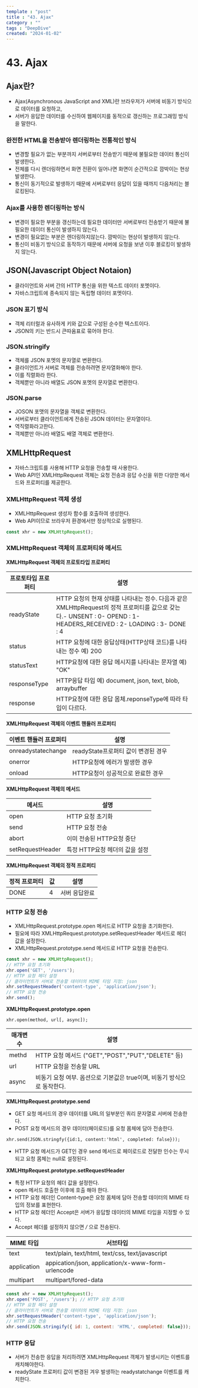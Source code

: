 ```yaml
---
template : "post"
title : "43. Ajax"
category : ""
tags : "DeepDive"
created: "2024-01-02"
---
```


# 43. Ajax


## Ajax란?

- Ajax(Asynchronous JavaScript and XML)란 브라우저가 서버에 비동기 방식으로 데이터를 요청하고,
- 서버가 응답한 데이터를 수신하여 웹페이지를 동적으로 갱신하는 프로그래밍 방식을 말한다.

### 완전한 HTML을 전송받아 렌더링하는 전통적인 방식

- 변경할 필요가 없는 부분까지 서버로부터 전송받기 때문에 불필요한 데이터 통신이 발생한다.
- 전체를 다시 렌더링하면서 화면 전환이 일어나면 화면이 순간적으로 깜박이는 현상 발생한다.
- 통신이 동기적으로 발생하기 때문에 서버로부터 응답이 있을 때까지 다음처리는 블로킹된다.

### Ajax를 사용한 렌더링하는 방식

- 변경이 필요한 부분을 갱신하는데 필요한 데이터만 서버로부터 전송받기 때문에 불필요한 데이터 통신이 발생하지 않는다.
- 변경이 필요없는 부분은 렌더링하지않는다. 깜박이는 현상이 발생하지 않는다.
- 통신이 비동기 방식으로 동작하기 때문에 서버에 요청을 보낸 이후 블로킹이 발생하지 않는다.

## JSON(Javascript Object Notaion)

- 클라이언트와 서버 간의 HTTP 통신을 위한 텍스트 데이터 포멧이다.
- 자바스크립트에 종속되지 않는 독립형 데이터 포멧이다.

### JSON 표기 방식

- 객체 리터럴과 유사하게 키와 값으로 구성된 순수한 텍스트이다.
- JSON의 키는 반드시 큰따옴표로 묶어야 한다.

### JSON.stringify

- 객체를 JSON 포멧의 문자열로 변환한다.
- 클라이언트가 서버로 객체를 전송하려면 문자열화해야 한다.
- 이를 직렬화라 한다.
- 객체뿐만 아니라 배열도 JSON 포멧의 문자열로 변환한다.

### JSON.parse

- JOSON 포맷의 문자열을 객체로 변환한다.
- 서버로부터 클라이언트에게 전송된 JSON 데이터는 문자열이다.
- 역직렬화라고한다.
- 객체뿐만 아니라 배열도 배열 객체로 변환한다.

## XMLHttpRequest

- 자바스크립트를 사용해 HTTP 요청을 전송할 때 사용한다.
- Web API인 XMLHttpRequest 객체는 요청 전송과 응답 수신을 위한 다양한 메서드와 프로퍼티를 제공한다.

### XMLHttpRequest 객체 생성

- XMLHttpRequest 생성자 함수를 호출하여 생성한다.
- Web API이므로 브라우저 환경에서만 정상적으로 실행된다.

```javascript
const xhr = new XMLHttpRequest();
```


### XMLHttpRequest 객체의 프로퍼티와 메서드


**XMLHttpRequest 객체의 프로토타입 프로퍼티**


| 프로토타입 프로퍼티   | 설명                                                                                                                                    |
| ------------ | ------------------------------------------------------------------------------------------------------------------------------------- |
| readyState   | HTTP 요청의 현재 상태를 나타내는 정수. 다음과 같은 XMLHttpRequest의 정적 프로퍼티를 값으로 갖는다.- UNSENT : 0- OPEND : 1- HEADERS_RECEIVED : 2- LOADING : 3- DONE : 4 |
| status       | HTTP 요청에 대한 응답상태(HTTP상태 코드)를 나타내는 정수 예) 200                                                                                           |
| statusText   | HTTP요청에 대한 응답 메시지를 나타내는 문자열 예) "OK"                                                                                                   |
| responseType | HTTP응답 타입 예) document, json, text, blob, arraybuffer                                                                                  |
| response     | HTTP요청에 대한 응답 몸체.reponseType에 따라 타입이 다르다.                                                                                             |


**XMLHttpRequest 객체의 이벤트 핸들러 프로퍼티**


| 이벤트 핸들러 프로퍼티       | 설명                       |
| ------------------ | ------------------------ |
| onreadystatechange | readyState프로퍼티 값이 변경된 경우 |
| onerror            | HTTP요청에 에러가 발생한 경우       |
| onload             | HTTP요청이 성공적으로 완료한 경우     |


**XMLHttpRequest 객체의 메서드**


| 메서드              | 설명                  |
| ---------------- | ------------------- |
| open             | HTTP 요청 초기화         |
| send             | HTTP 요청 전송          |
| abort            | 이미 전송된 HTTP요청 중단    |
| setRequestHeader | 특정 HTTP요청 헤더의 값을 설정 |


**XMLHttpRequest 객체의 정적 프로퍼티**


| 정적 프로퍼티 | 값 | 설명      |
| ------- | - | ------- |
| DONE    | 4 | 서버 응답완료 |


### HTTP 요청 전송

- XMLHttpRequest.prototype.open 메서드로 HTTP 요청을 초기화한다.
- 필요에 따라 XMLHttpRequest.prototype.setRequestHeader 메서드로 헤더 값을 설정한다.
- XMLHttpRequest.prototype.send 메서드로 HTTP 요청을 전송한다.

```javascript
const xhr = new XMLHttpRequest();
// HTTP 요청 초기화
xhr.open('GET', '/users');
// HTTP 요청 헤더 설정
// 클라이언트가 서버로 전송할 데이터의 MIME 타임 지정: json
xhr.setRequestHeader('content-type', 'application/json');
// HTTP 요청 전송
xhr.send();
```


**XMLHttpRequest.prototype.open**


`xhr.open(method, url[, async]);`


| 매개변수  | 설명                                          |
| ----- | ------------------------------------------- |
| methd | HTTP 요청 메서드 ("GET","POST","PUT","DELETE" 등) |
| url   | HTTP 요청을 전송할 URL                            |
| async | 비동기 요청 여부. 옵션으로 기본값은 true이며, 비동기 방식으로 동작한다. |


**XMLHttpRequest.prototype.send**

- GET 요청 메서드의 경우 데이터를 URL의 일부분인 쿼리 문자열로 서버에 전송한다.
- POST 요청 메서드의 경우 데이터(페이로드)를 요청 몸체에 담아 전송한다.

`xhr.send(JSON.stringfy({id:1, content:'html', completed: false}));`

- HTTP 요청 메서드가 GET인 경우 send 메서드로 페이로드로 전달한 인수는 무시되고 요청 몸체는 null로 설정된다.

**XMLHttpRequest.prototype.setRequestHeader**

- 특정 HTTP 요청의 헤더 값을 설정한다.
- open 메서드 호출한 이후에 호출 해야 한다.
- HTTP 요청 헤더인 Content-type은 요청 몸체에 담아 전송할 데이터의 MIME 타입의 정보를 표현한다.
- HTTP 요청 헤더인 Accept은 서버가 응답할 데이터의 MIME 타입을 지정할 수 있다.
- Accept 헤더를 설정하지 않으면 */* 으로 전송된다.

| MIME 타입     | 서브타입                                              |
| ----------- | ------------------------------------------------- |
| text        | text/plain, text/html, text/css, text/javascript  |
| application | appication/json, application/x-www-form-urlencode |
| multipart   | multipart/fored-data                              |


```javascript
const xhr = new XMLHttpRequest();
xhr.open('POST', '/users'); // HTTP 요청 초기화
// HTTP 요청 헤더 설정
// 클라이언트가 서버로 전송할 데이터의 MIME 타임 지정: json
xhr.setRequestHeader('content-type', 'application/json');
// HTTP 요청 전송
xhr.send(JSON.stringify({ id: 1, content: 'HTML', completed: false}));
```


### HTTP 응답 

- 서버가 전송한 응답을 처리하려면 XMLHttpRequest 객체가 발생시키는 이벤트를 캐치해야한다.
- readyState 프로퍼티 값이 변경된 겨우 발생하는 readystatchange 이벤트를 캐치한다.
